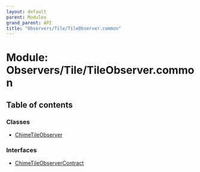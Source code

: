 ```yaml
---
layout: default
parent: Modules
grand_parent: API
title: "Observers/Tile/TileObserver.common"
---
```


# Module: Observers/Tile/TileObserver.common

## Table of contents

### Classes

- [ChimeTileObserver](../classes/observers_tile_tileobserver_common.chimetileobserver.md)

### Interfaces

- [ChimeTileObserverContract](../interfaces/observers_tile_tileobserver_common.chimetileobservercontract.md)
